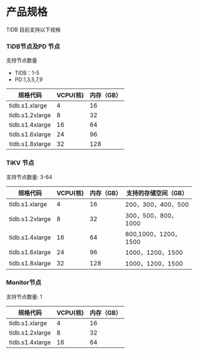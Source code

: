 # 产品规格
TiDB 目前支持以下规格

### TiDB节点及PD 节点
支持节点数量
- TiDB：1-5
- PD:1,3,5,7,9

|规格代码|VCPU(核)|内存（GB）|
|-|-|-|
|tidb.s1.xlarge|4|16|
|tidb.s1.2xlarge|8|32|
|tidb.s1.4xlarge|16|64|
|tidb.s1.6xlarge|24|96|
|tidb.s1.8xlarge|32|128|

### TiKV 节点
支持节点数量: 3-64

|规格代码|VCPU(核)|内存（GB）|支持的存储空间（GB）|
|-|-|-|-|
|tidb.s1.xlarge|4|16|200，300，400，500|
|tidb.s1.2xlarge|8|32|300，500，800，1000|
|tidb.s1.4xlarge|16|64|800,1000，1200，1500|
|tidb.s1.6xlarge|24|96|1000，1200，1500|
|tidb.s1.8xlarge|32|128|1000，1200，1500|

### Monitor节点
支持节点数量: 1

|规格代码|VCPU(核)|内存（GB）|
|-|-|-|
|tidb.s1.xlarge|4|16|
|tidb.s1.2xlarge|8|32|
|tidb.s1.4xlarge|16|64|
